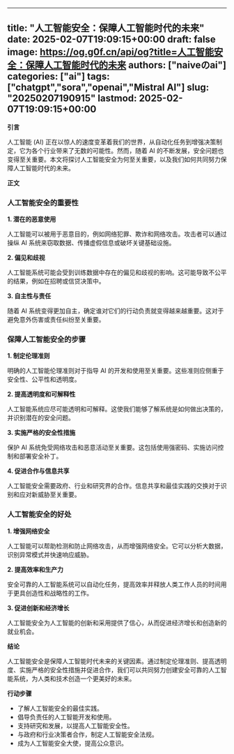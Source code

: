 
---
title: "人工智能安全：保障人工智能时代的未来"
date: 2025-02-07T19:09:15+00:00
draft: false
image: https://og.g0f.cn/api/og?title=人工智能安全：保障人工智能时代的未来
authors: ["naiveのai"]
categories: ["ai"]
tags: ["chatgpt","sora","openai","Mistral AI"]
slug: "20250207190915"
lastmod: 2025-02-07T19:09:15+00:00
---
**引言**

人工智能 (AI) 正在以惊人的速度变革着我们的世界，从自动化任务到增强决策制定，它为各个行业带来了无数的可能性。然而，随着 AI 的不断发展，安全问题也变得至关重要。本文将探讨人工智能安全为何至关重要，以及我们如何共同努力保障人工智能时代的未来。

**正文**

### 人工智能安全的重要性

**1. 潜在的恶意使用**

人工智能可以被用于恶意目的，例如网络犯罪、欺诈和网络攻击。攻击者可以通过操纵 AI 系统来窃取数据、传播虚假信息或破坏关键基础设施。

**2. 偏见和歧视**

人工智能系统可能会受到训练数据中存在的偏见和歧视的影响。这可能导致不公平的结果，例如在招聘或信贷决策中。

**3. 自主性与责任**

随着 AI 系统变得更加自主，确定谁对它们的行动负责就变得越来越重要。这对于避免意外伤害或责任纠纷至关重要。

### 保障人工智能安全的步骤

**1. 制定伦理准则**

明确的人工智能伦理准则对于指导 AI 的开发和使用至关重要。这些准则应侧重于安全性、公平性和透明度。

**2. 提高透明度和可解释性**

人工智能系统应尽可能透明和可解释。这使我们能够了解系统是如何做出决策的，并识别潜在的安全问题。

**3. 实施严格的安全性措施**

保护 AI 系统免受网络攻击和恶意活动至关重要。这包括使用强密码、实施访问控制和部署安全补丁。

**4. 促进合作与信息共享**

人工智能安全需要政府、行业和研究界的合作。信息共享和最佳实践的交换对于识别和应对新威胁至关重要。

### 人工智能安全的好处

**1. 增强网络安全**

人工智能可以帮助检测和防止网络攻击，从而增强网络安全。它可以分析大数据，识别异常模式并快速响应威胁。

**2. 提高效率和生产力**

安全可靠的人工智能系统可以自动化任务，提高效率并释放人类工作人员的时间用于更具创造性和战略性的工作。

**3. 促进创新和经济增长**

人工智能安全为人工智能的创新和采用提供了信心，从而促进经济增长和创造新的就业机会。

**结论**

人工智能安全是保障人工智能时代未来的关键因素。通过制定伦理准则、提高透明度、实施严格的安全性措施并促进合作，我们可以共同努力创建安全可靠的人工智能系统，为人类和技术创造一个更美好的未来。

**行动步骤**

* 了解人工智能安全的最佳实践。
* 倡导负责任的人工智能开发和使用。
* 支持研究和发展，以提高人工智能安全性。
* 与政府和行业决策者合作，制定人工智能安全法规。
* 成为人工智能安全大使，提高公众意识。